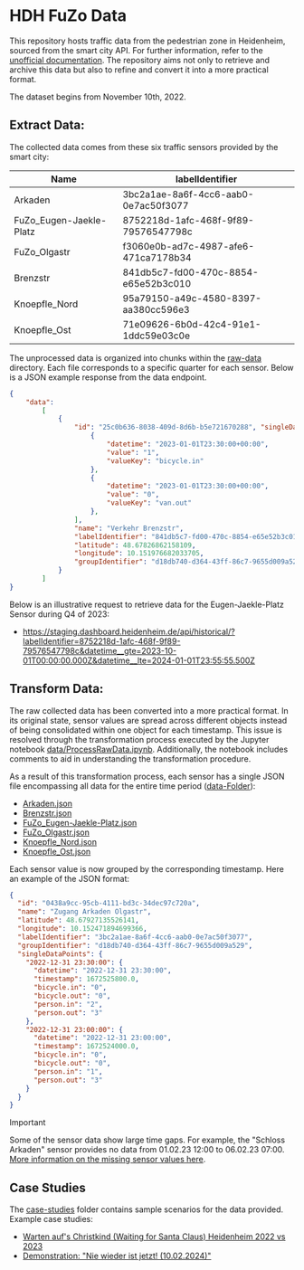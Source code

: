 # HDH FuZo Data

This repository hosts traffic data from the pedestrian zone in Heidenheim, sourced from the smart city API. For further information, refer to the [unofficial documentation](https://github.com/DumbergerL/hdh-smartcity-api). The repository aims not only to retrieve and archive this data but also to refine and convert it into a more practical format.

The dataset begins from November 10th, 2022.

## Extract Data:

The collected data comes from these six traffic sensors provided by the smart city:

| Name | labelIdentifier |
| ---  | --- |
| Arkaden | 3bc2a1ae-8a6f-4cc6-aab0-0e7ac50f3077 |
| FuZo_Eugen-Jaekle-Platz | 8752218d-1afc-468f-9f89-79576547798c |
| FuZo_Olgastr | f3060e0b-ad7c-4987-afe6-471ca7178b34 |
| Brenzstr | 841db5c7-fd00-470c-8854-e65e52b3c010 |
| Knoepfle_Nord | 95a79150-a49c-4580-8397-aa380cc596e3 |
| Knoepfle_Ost | 71e09626-6b0d-42c4-91e1-1ddc59e03c0e |

The unprocessed data is organized into chunks within the [raw-data](raw-data) directory. Each file corresponds to a specific quarter for each sensor. Below is a JSON example response from the data endpoint.

```json
{
    "data": 
        [
            {
                "id": "25c0b636-8038-409d-8d6b-b5e721670288", "singleDataPoints": [
                    {
                        "datetime": "2023-01-01T23:30:00+00:00", 
                        "value": "1", 
                        "valueKey": "bicycle.in"
                    }, 
                    {
                        "datetime": "2023-01-01T23:30:00+00:00",
                        "value": "0", 
                        "valueKey": "van.out"
                    }, 
                ],
                "name": "Verkehr Brenzstr", 
                "labelIdentifier": "841db5c7-fd00-470c-8854-e65e52b3c010", "labelName": "Verkehr Brenzstr", 
                "latitude": 48.67826862158109, 
                "longitude": 10.151976682033705, 
                "groupIdentifier": "d18db740-d364-43ff-86c7-9655d009a529",
            }
        ]
}
```

Below is an illustrative request to retrieve data for the Eugen-Jaekle-Platz Sensor during Q4 of 2023:
- https://staging.dashboard.heidenheim.de/api/historical/?labelIdentifier=8752218d-1afc-468f-9f89-79576547798c&datetime__gte=2023-10-01T00:00:00.000Z&datetime__lte=2024-01-01T23:55:55.500Z


## Transform Data:

The raw collected data has been converted into a more practical format. In its original state, sensor values are spread across different objects instead of being consolidated within one object for each timestamp. This issue is resolved through the transformation process executed by the Jupyter notebook [data/ProcessRawData.ipynb](data/ProcessRawData.ipynb). Additionally, the notebook includes comments to aid in understanding the transformation procedure.

As a result of this transformation process, each sensor has a single JSON file encompassing all data for the entire time period ([data-Folder](data)):

- [Arkaden.json](data/Arkaden.json)
- [Brenzstr.json](data/Brenzstr.json)
- [FuZo_Eugen-Jaekle-Platz.json](data/FuZo_Eugen-Jaekle-Platz.json)
- [FuZo_Olgastr.json](data/FuZo_Olgastr.json)
- [Knoepfle_Nord.json](data/Knoepfle_Nord.json)
- [Knoepfle_Ost.json](data/Knoepfle_Ost.json)

Each sensor value is now grouped by the corresponding timestamp. Here an example of the JSON format:

```json
{
  "id": "0438a9cc-95cb-4111-bd3c-34dec97c720a",
  "name": "Zugang Arkaden Olgastr",
  "latitude": 48.67927135526141,
  "longitude": 10.152471894699366,
  "labelIdentifier": "3bc2a1ae-8a6f-4cc6-aab0-0e7ac50f3077",
  "groupIdentifier": "d18db740-d364-43ff-86c7-9655d009a529",
  "singleDataPoints": {
    "2022-12-31 23:30:00": {
      "datetime": "2022-12-31 23:30:00",
      "timestamp": 1672525800.0,
      "bicycle.in": "0",
      "bicycle.out": "0",
      "person.in": "2",
      "person.out": "3"
    },
    "2022-12-31 23:00:00": {
      "datetime": "2022-12-31 23:00:00",
      "timestamp": 1672524000.0,
      "bicycle.in": "0",
      "bicycle.out": "0",
      "person.in": "1",
      "person.out": "3"
    }
  }
}
```

> [!IMPORTANT]  
> Some of the sensor data show large time gaps. For example, the "Schloss Arkaden" sensor provides no data from 01.02.23 12:00 to 06.02.23 07:00. [More information on the missing sensor values here](data/MissingSensorValues.md). 

## Case Studies

The [case-studies](case-studies) folder contains sample scenarios for the data provided. Example case studies:

* [Warten auf's Christkind (Waiting for Santa Claus) Heidenheim 2022 vs 2023](/case-studies/warten-aufs-christkind/README.md)
* [Demonstration: "Nie wieder ist jetzt! (10.02.2024)"](/case-studies/demonstration-nie-wieder-ist-jetzt/README.md)